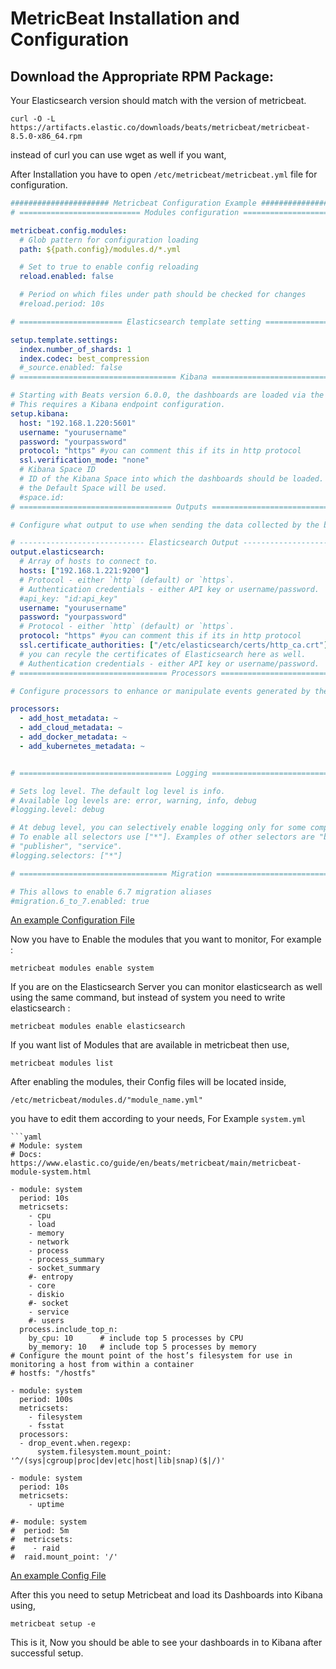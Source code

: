 
# MetricBeat Installation and Configuration

## Download the Appropriate RPM Package:

Your Elasticsearch version should match with the version of metricbeat.

```shell
curl -O -L https://artifacts.elastic.co/downloads/beats/metricbeat/metricbeat-8.5.0-x86_64.rpm
```
instead of curl you can use wget as well if you want,

After Installation you have to open `/etc/metricbeat/metricbeat.yml` file for configuration.
```yaml
###################### Metricbeat Configuration Example #######################
# =========================== Modules configuration ============================

metricbeat.config.modules:
  # Glob pattern for configuration loading
  path: ${path.config}/modules.d/*.yml

  # Set to true to enable config reloading
  reload.enabled: false

  # Period on which files under path should be checked for changes
  #reload.period: 10s

# ======================= Elasticsearch template setting =======================

setup.template.settings:
  index.number_of_shards: 1
  index.codec: best_compression
  #_source.enabled: false
# =================================== Kibana ===================================

# Starting with Beats version 6.0.0, the dashboards are loaded via the Kibana API.
# This requires a Kibana endpoint configuration.
setup.kibana:
  host: "192.168.1.220:5601"
  username: "yourusername"
  password: "yourpassword"
  protocol: "https" #you can comment this if its in http protocol
  ssl.verification_mode: "none"  
  # Kibana Space ID
  # ID of the Kibana Space into which the dashboards should be loaded. By default,
  # the Default Space will be used.
  #space.id:
# ================================== Outputs ===================================

# Configure what output to use when sending the data collected by the beat.

# ---------------------------- Elasticsearch Output ----------------------------
output.elasticsearch:
  # Array of hosts to connect to.
  hosts: ["192.168.1.221:9200"]
  # Protocol - either `http` (default) or `https`.
  # Authentication credentials - either API key or username/password.
  #api_key: "id:api_key"
  username: "yourusername"
  password: "yourpassword"
  # Protocol - either `http` (default) or `https`.
  protocol: "https" #you can comment this if its in http protocol
  ssl.certificate_authorities: ["/etc/elasticsearch/certs/http_ca.crt"]
  # you can recyle the certificates of Elasticsearch here as well.
  # Authentication credentials - either API key or username/password.
# ================================= Processors =================================

# Configure processors to enhance or manipulate events generated by the beat.

processors:
  - add_host_metadata: ~
  - add_cloud_metadata: ~
  - add_docker_metadata: ~
  - add_kubernetes_metadata: ~


# ================================== Logging ===================================

# Sets log level. The default log level is info.
# Available log levels are: error, warning, info, debug
#logging.level: debug

# At debug level, you can selectively enable logging only for some components.
# To enable all selectors use ["*"]. Examples of other selectors are "beat",
# "publisher", "service".
#logging.selectors: ["*"]

# ================================= Migration ==================================

# This allows to enable 6.7 migration aliases
#migration.6_to_7.enabled: true


```

[An example Configuration File](https://www.elastic.co/guide/en/beats/metricbeat/current/metricbeat-reference-yml.html)

Now you have to Enable the modules that you want to monitor, For example :
```shell
metricbeat modules enable system
```

If you are on the Elasticsearch Server you can monitor elasticsearch as well using the same command, but instead of system you need to write elasticsearch :
```shell
metricbeat modules enable elasticsearch
```

If you want list of Modules that are available in metricbeat then use,
```shell
metricbeat modules list
```

After enabling the modules, their Config files will be located inside,
```shell
/etc/metricbeat/modules.d/"module_name.yml"
```

you have to edit them according to your needs, For Example `system.yml` 
``` file :
```yaml
# Module: system
# Docs: https://www.elastic.co/guide/en/beats/metricbeat/main/metricbeat-module-system.html

- module: system
  period: 10s
  metricsets:
    - cpu
    - load
    - memory
    - network
    - process
    - process_summary
    - socket_summary
    #- entropy
    - core
    - diskio
    #- socket
    - service
    #- users
  process.include_top_n:
    by_cpu: 10      # include top 5 processes by CPU
    by_memory: 10   # include top 5 processes by memory
# Configure the mount point of the host’s filesystem for use in monitoring a host from within a container
# hostfs: "/hostfs"

- module: system
  period: 100s
  metricsets:
    - filesystem
    - fsstat
  processors:
  - drop_event.when.regexp:
      system.filesystem.mount_point: '^/(sys|cgroup|proc|dev|etc|host|lib|snap)($|/)'

- module: system
  period: 10s
  metricsets:
    - uptime

#- module: system
#  period: 5m
#  metricsets:
#    - raid
#  raid.mount_point: '/'
```
[An example Config File](https://www.elastic.co/guide/en/beats/metricbeat/current/metricbeat-module-system.html#_example_configuration_59)

After this you need to setup Metricbeat and load its Dashboards into Kibana using,
```shell
metricbeat setup -e
```

This is it, Now you should be able to see your dashboards in to Kibana after successful setup.
